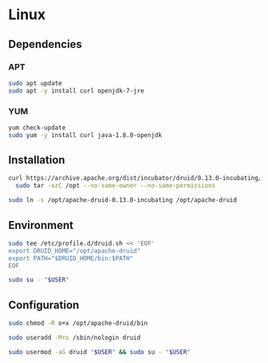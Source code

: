 # Linux

## Dependencies

### APT

```sh
sudo apt update
sudo apt -y install curl openjdk-7-jre
```

### YUM

```sh
yum check-update
sudo yum -y install curl java-1.8.0-openjdk
```

## Installation

```sh
curl https://archive.apache.org/dist/incubator/druid/0.13.0-incubating/apache-druid-0.13.0-incubating-bin.tar.gz | \
  sudo tar -xzC /opt --no-same-owner --no-same-permissions

sudo ln -s /opt/apache-druid-0.13.0-incubating /opt/apache-druid
```

## Environment

```sh
sudo tee /etc/profile.d/druid.sh << 'EOF'
export DRUID_HOME="/opt/apache-druid"
export PATH="$DRUID_HOME/bin:$PATH"
EOF
```

```sh
sudo su - "$USER"
```

## Configuration

```sh
sudo chmod -R o+x /opt/apache-druid/bin
```

```sh
sudo useradd -Mrs /sbin/nologin druid
```

```sh
sudo usermod -aG druid "$USER" && sudo su - "$USER"
```
